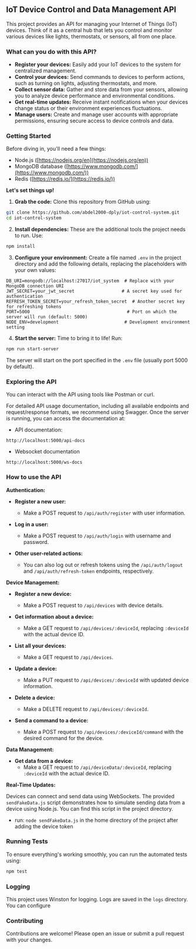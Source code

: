## IoT Device Control and Data Management API
This project provides an API for managing your Internet of Things (IoT) devices. Think of it as a central hub that lets you control and monitor various devices like lights, thermostats, or sensors, all from one place.

### What can you do with this API?

- **Register your devices:** Easily add your IoT devices to the system for centralized management.
- **Control your devices:** Send commands to devices to perform actions, such as turning on lights, adjusting thermostats, and more.
- **Collect sensor data:** Gather and store data from your sensors, allowing you to analyze device performance and environmental conditions.
- **Get real-time updates:** Receive instant notifications when your devices change status or their environment experiences fluctuations.
- **Manage users:** Create and manage user accounts with appropriate permissions, ensuring secure access to device controls and data.

### Getting Started

Before diving in, you'll need a few things:

- Node.js ([https://nodejs.org/en](https://nodejs.org/en))
- MongoDB database ([https://www.mongodb.com/](https://www.mongodb.com/))
- Redis ([https://redis.io/](https://redis.io/))

**Let's set things up!**

1. **Grab the code:** Clone this repository from GitHub using:

```bash
git clone https://github.com/abdel2000-dply/iot-control-system.git
cd iot-control-system
```

2. **Install dependencies:** These are the additional tools the project needs to run. Use:

```bash
npm install
```

3. **Configure your environment:** Create a file named `.env` in the project directory and add the following details, replacing the placeholders with your own values:

```
DB_URI=mongodb://localhost:27017/iot_system  # Replace with your MongoDB connection URI
JWT_SECRET=your_jwt_secret                  # A secret key used for authentication
REFRESH_TOKEN_SECRET=your_refresh_token_secret  # Another secret key for refreshing tokens
PORT=5000                                     # Port on which the server will run (default: 5000)
NODE_ENV=development                         # Development environment setting
```

4. **Start the server:** Time to bring it to life! Run:

```bash
npm run start-server
```

The server will start on the port specified in the `.env` file (usually port 5000 by default).

###  Exploring the API

You can interact with the API using tools like Postman or curl. 

For detailed API usage documentation, including all available endpoints and request/response formats, we recommend using Swagger. Once the server is running, you can access the documentation at:

- API documentation:
```
http://localhost:5000/api-docs
```
- Websocket documentation
```
http://localhost:5000/ws-docs
```

### How to use the API

**Authentication:**

- **Register a new user:** 
  - Make a POST request to `/api/auth/register` with user information.

- **Log in a user:**
  - Make a POST request to `/api/auth/login` with username and password.

- **Other user-related actions:**
  - You can also log out or refresh tokens using the `/api/auth/logout` and `/api/auth/refresh-token` endpoints, respectively.

**Device Management:**

- **Register a new device:**
  - Make a POST request to `/api/devices` with device details.

- **Get information about a device:**
  - Make a GET request to `/api/devices/:deviceId`, replacing `:deviceId` with the actual device ID.

- **List all your devices:**
  - Make a GET request to `/api/devices`.

- **Update a device:**
  - Make a PUT request to `/api/devices/:deviceId` with updated device information.

- **Delete a device:**
  - Make a DELETE request to `/api/devices/:deviceId`.

- **Send a command to a device:**
  - Make a POST request to `/api/devices/:deviceId/command` with the desired command for the device.

**Data Management:**

- **Get data from a device:**
  - Make a GET request to `/api/deviceData/:deviceId`, replacing `:deviceId` with the actual device ID.

**Real-Time Updates:**

Devices can connect and send data using WebSockets. The provided `sendFakeData.js` script demonstrates how to simulate sending data from a device using Node.js. You can find this script in the project directory.
- run: ``` node sendFakeData.js ``` in the home directory of the project after adding the device token

### Running Tests

To ensure everything's working smoothly, you can run the automated tests using:

```bash
npm test
```

### Logging

This project uses Winston for logging. Logs are saved in the `logs` directory. You can configure

### Contributing
Contributions are welcome! Please open an issue or submit a pull request with your changes.
